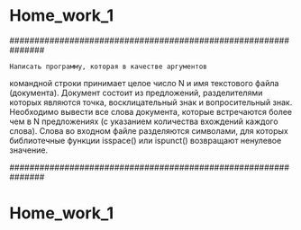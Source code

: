 # Home_work_1

###############################################################

	Написать программу, которая в качестве аргументов
командной строки принимает целое число N и имя
текстового файла (документа). Документ состоит из предложений,
разделителями которых являются точка, восклицательный знак и 
вопросительный знак. 
	Необходимо вывести все слова документа, которые 
встречаются более чем в N предложениях (с указанием количества
вхождений каждого слова).
	Слова во входном файле разделяются символами, для которых
библиотечные функции isspace() или ispunct() возвращают
ненулевое значение. 

###############################################################
# Home_work_1
